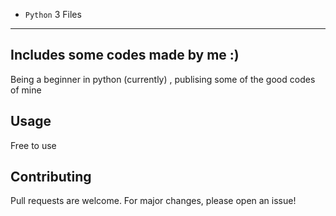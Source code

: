 - ```Python``` 3 Files
-------------------------
## Includes some codes made by me :)
Being a beginner in python (currently) , publising some of the good codes of mine

## Usage
Free to use

## Contributing
Pull requests are welcome. For major changes, please open an issue!
